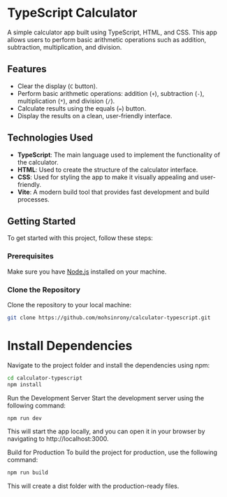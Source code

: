 # TypeScript Calculator

A simple calculator app built using TypeScript, HTML, and CSS. This app allows users to perform basic arithmetic operations such as addition, subtraction, multiplication, and division.

## Features

- Clear the display (`C` button).
- Perform basic arithmetic operations: addition (`+`), subtraction (`-`), multiplication (`*`), and division (`/`).
- Calculate results using the equals (`=`) button.
- Display the results on a clean, user-friendly interface.

## Technologies Used

- **TypeScript**: The main language used to implement the functionality of the calculator.
- **HTML**: Used to create the structure of the calculator interface.
- **CSS**: Used for styling the app to make it visually appealing and user-friendly.
- **Vite**: A modern build tool that provides fast development and build processes.

## Getting Started

To get started with this project, follow these steps:

### Prerequisites

Make sure you have [Node.js](https://nodejs.org/) installed on your machine.

### Clone the Repository

Clone the repository to your local machine:

```bash
git clone https://github.com/mohsinrony/calculator-typescript.git
```

# Install Dependencies

Navigate to the project folder and install the dependencies using npm:

```bash
cd calculator-typescript
npm install

```

Run the Development Server
Start the development server using the following command:

```bash
npm run dev

```

This will start the app locally, and you can open it in your browser by navigating to http://localhost:3000.

Build for Production
To build the project for production, use the following command:

```bash
npm run build

```

This will create a dist folder with the production-ready files.
